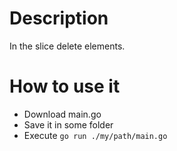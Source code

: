 # Description

In the slice delete elements.

# How to use it

* Download main.go
* Save it in some folder
* Execute `go run ./my/path/main.go`